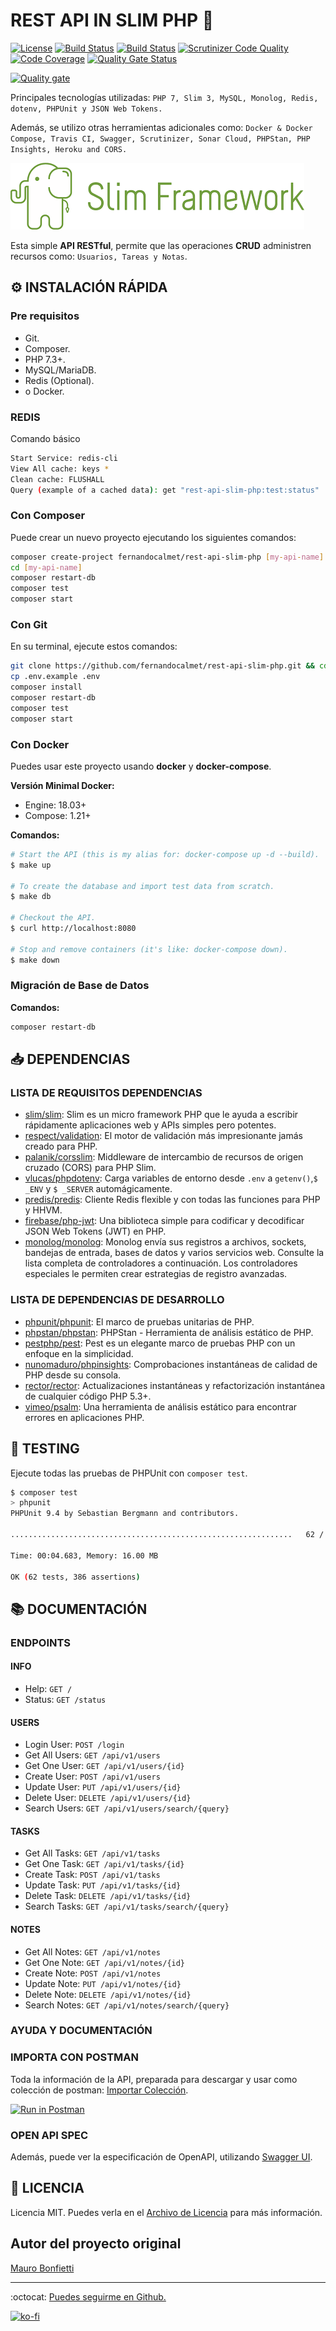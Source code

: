 # REST API IN SLIM PHP 🐘

[![License](https://img.shields.io/github/license/fernandocalmet/rest-api-slim-php)](https://github.com/FernandoCalmet/rest-api-slim-php/blob/master/LICENSE.md)
[![Build Status](https://travis-ci.com/FernandoCalmet/rest-api-slim-php.svg?branch=master)](https://travis-ci.com/FernandoCalmet/rest-api-slim-php)
[![Build Status](https://scrutinizer-ci.com/g/FernandoCalmet/rest-api-slim-php/badges/build.png?b=master)](https://scrutinizer-ci.com/g/FernandoCalmet/rest-api-slim-php/build-status/master)
[![Scrutinizer Code Quality](https://scrutinizer-ci.com/g/FernandoCalmet/rest-api-slim-php/badges/quality-score.png?b=master)](https://scrutinizer-ci.com/g/FernandoCalmet/rest-api-slim-php/?branch=master)
[![Code Coverage](https://scrutinizer-ci.com/g/FernandoCalmet/rest-api-slim-php/badges/coverage.png?b=master)](https://scrutinizer-ci.com/g/FernandoCalmet/rest-api-slim-php/?branch=master)
[![Quality Gate Status](https://sonarcloud.io/api/project_badges/measure?project=FernandoCalmet_rest-api-slim-php&metric=alert_status)](https://sonarcloud.io/dashboard?id=FernandoCalmet_rest-api-slim-php)

[![Quality gate](https://sonarcloud.io/api/project_badges/quality_gate?project=FernandoCalmet_rest-api-slim-php)](https://sonarcloud.io/dashboard?id=FernandoCalmet_rest-api-slim-php)

Principales tecnologías utilizadas: `PHP 7, Slim 3, MySQL, Monolog, Redis, dotenv, PHPUnit y JSON Web Tokens.`

Además, se utilizo otras herramientas adicionales como: `Docker & Docker Compose, Travis CI, Swagger, Scrutinizer, Sonar Cloud, PHPStan, PHP Insights, Heroku and CORS.`

![alt text](extras/img/slim-logo.png "Slim PHP micro framework")

Esta simple **API RESTful**, permite que las operaciones **CRUD** administren recursos como: `Usuarios, Tareas y Notas`.

## :gear: INSTALACIÓN RÁPIDA

### Pre requisitos

- Git.
- Composer.
- PHP 7.3+.
- MySQL/MariaDB.
- Redis (Optional).
- o Docker.

### REDIS

Comando básico

```bash
Start Service: redis-cli
View All cache: keys *
Clean cache: FLUSHALL
Query (example of a cached data): get "rest-api-slim-php:test:status"
```

### Con Composer

Puede crear un nuevo proyecto ejecutando los siguientes comandos:

```bash
composer create-project fernandocalmet/rest-api-slim-php [my-api-name]
cd [my-api-name]
composer restart-db
composer test
composer start
```

### Con Git

En su terminal, ejecute estos comandos:

```bash
git clone https://github.com/fernandocalmet/rest-api-slim-php.git && cd rest-api-slim-php
cp .env.example .env
composer install
composer restart-db
composer test
composer start
```

### Con Docker

Puedes usar este proyecto usando **docker** y **docker-compose**.

**Versión Minimal Docker:**

- Engine: 18.03+
- Compose: 1.21+

**Comandos:**

```bash
# Start the API (this is my alias for: docker-compose up -d --build).
$ make up

# To create the database and import test data from scratch.
$ make db

# Checkout the API.
$ curl http://localhost:8080

# Stop and remove containers (it's like: docker-compose down).
$ make down
```

### Migración de Base de Datos

**Comandos:**

```bash
composer restart-db
```

## :inbox_tray: DEPENDENCIAS

### LISTA DE REQUISITOS DEPENDENCIAS

- [slim/slim](https://github.com/slimphp/Slim): Slim es un micro framework PHP que le ayuda a escribir rápidamente aplicaciones web y APIs simples pero potentes.
- [respect/validation](https://github.com/Respect/Validation): El motor de validación más impresionante jamás creado para PHP.
- [palanik/corsslim](https://github.com/palanik/CorsSlim): Middleware de intercambio de recursos de origen cruzado (CORS) para PHP Slim.
- [vlucas/phpdotenv](https://github.com/vlucas/phpdotenv): Carga variables de entorno desde `.env` a `getenv()`,`$ _ENV` y `$ _SERVER` automágicamente.
- [predis/predis](https://github.com/nrk/predis/): Cliente Redis flexible y con todas las funciones para PHP y HHVM.
- [firebase/php-jwt](https://github.com/firebase/php-jwt): Una biblioteca simple para codificar y decodificar JSON Web Tokens (JWT) en PHP.
- [monolog/monolog](https://github.com/Seldaek/monolog): Monolog envía sus registros a archivos, sockets, bandejas de entrada, bases de datos y varios servicios web. Consulte la lista completa de controladores a continuación. Los controladores especiales le permiten crear estrategias de registro avanzadas.

### LISTA DE DEPENDENCIAS DE DESARROLLO

- [phpunit/phpunit](https://github.com/sebastianbergmann/phpunit): El marco de pruebas unitarias de PHP.
- [phpstan/phpstan](https://github.com/phpstan/phpstan): PHPStan - Herramienta de análisis estático de PHP.
- [pestphp/pest](https://github.com/pestphp/pest): Pest es un elegante marco de pruebas PHP con un enfoque en la simplicidad.
- [nunomaduro/phpinsights](https://github.com/nunomaduro/phpinsights): Comprobaciones instantáneas de calidad de PHP desde su consola.
- [rector/rector](https://github.com/rectorphp/rector): Actualizaciones instantáneas y refactorización instantánea de cualquier código PHP 5.3+.
- [vimeo/psalm](https://github.com/vimeo/psalm): Una herramienta de análisis estático para encontrar errores en aplicaciones PHP.

## :traffic_light: TESTING

Ejecute todas las pruebas de PHPUnit con `composer test`.

```bash
$ composer test
> phpunit
PHPUnit 9.4 by Sebastian Bergmann and contributors.

...............................................................   62 / 62 (100%)

Time: 00:04.683, Memory: 16.00 MB

OK (62 tests, 386 assertions)
```

## :books: DOCUMENTACIÓN

### ENDPOINTS

#### INFO

- Help: `GET /`
- Status: `GET /status`

#### USERS

- Login User: `POST /login`
- Get All Users: `GET /api/v1/users`
- Get One User: `GET /api/v1/users/{id}`
- Create User: `POST /api/v1/users`
- Update User: `PUT /api/v1/users/{id}`
- Delete User: `DELETE /api/v1/users/{id}`
- Search Users: `GET /api/v1/users/search/{query}`

#### TASKS

- Get All Tasks: `GET /api/v1/tasks`
- Get One Task: `GET /api/v1/tasks/{id}`
- Create Task: `POST /api/v1/tasks`
- Update Task: `PUT /api/v1/tasks/{id}`
- Delete Task: `DELETE /api/v1/tasks/{id}`
- Search Tasks: `GET /api/v1/tasks/search/{query}`

#### NOTES

- Get All Notes: `GET /api/v1/notes`
- Get One Note: `GET /api/v1/notes/{id}`
- Create Note: `POST /api/v1/notes`
- Update Note: `PUT /api/v1/notes/{id}`
- Delete Note: `DELETE /api/v1/notes/{id}`
- Search Notes: `GET /api/v1/notes/search/{query}`

### AYUDA Y DOCUMENTACIÓN

### IMPORTA CON POSTMAN

Toda la información de la API, preparada para descargar y usar como colección de postman: [Importar Colección](https://www.getpostman.com/collections/b2198065165c871332cc).

[![Run in Postman](https://run.pstmn.io/button.svg)](https://www.getpostman.com/collections/b2198065165c871332cc)

### OPEN API SPEC

Además, puede ver la especificación de OpenAPI, utilizando [Swagger UI](https://rest-api-slim-php-sql.herokuapp.com/docs/index.html).

## :page_facing_up: LICENCIA

Licencia MIT. Puedes verla en el [Archivo de Licencia](LICENSE.md) para más información.

## Autor del proyecto original

[Mauro Bonfietti](https://github.com/maurobonfietti)
  
---

:octocat: [Puedes seguirme en Github.](https://github.com/FernandoCalmet)

[![ko-fi](https://www.ko-fi.com/img/githubbutton_sm.svg)](https://ko-fi.com/T6T41JKMI)
